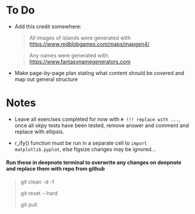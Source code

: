 # To Do

* Add this credit somewhere:

    > All images of islands were generated with https://www.redblobgames.com/maps/mapgen4/

    > Any names were generated with: https://www.fantasynamegenerators.com
    
* Make page-by-page plan stating what content should be covered and map out general structure

# Notes

* Leave all exercises completed for now with `# !!! replace with ...`, once all okpy tests have been tested, remove answer and comment and replace with ellipsis.

* r_ify() function must be run in a separate cell to `import matplotlib.pyplot`, else figsize changes may be ignored...


#### Run these in deepnote terminal to overwrite any changes on deepnote and replace them with repo from github

> git clean -d -f
> 
> git reset --hard
> 
> git pull
